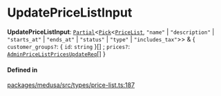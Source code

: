 # UpdatePriceListInput

 **UpdatePriceListInput**: [`Partial`](Partial.md)<[`Pick`](Pick.md)<[`PriceList`](../classes/PriceList.md), ``"name"`` \| ``"description"`` \| ``"starts_at"`` \| ``"ends_at"`` \| ``"status"`` \| ``"type"`` \| ``"includes_tax"``\>\> & { `customer_groups?`: { `id`: `string`  }[] ; `prices?`: [`AdminPriceListPricesUpdateReq`](../classes/AdminPriceListPricesUpdateReq.md)[]  }

#### Defined in

[packages/medusa/src/types/price-list.ts:187](https://github.com/medusajs/medusa/blob/3d9f5ae63/packages/medusa/src/types/price-list.ts#L187)
